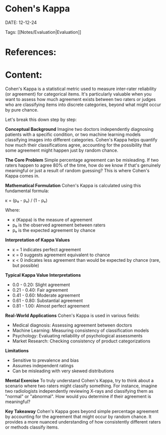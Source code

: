 
# Cohen's Kappa


DATE:  12-12-24


Tags: [[Notes/Evaluation|Evaluation]]

# References:




# Content:

Cohen's Kappa is a statistical metric used to measure inter-rater reliability (or agreement) for categorical items. It's particularly valuable when you want to assess how much agreement exists between two raters or judges who are classifying items into discrete categories, beyond what might occur by pure chance.

Let's break this down step by step:

**Conceptual Background** Imagine two doctors independently diagnosing patients with a specific condition, or two machine learning models classifying images into different categories. Cohen's Kappa helps quantify how much their classifications agree, accounting for the possibility that some agreement might happen just by random chance.

**The Core Problem** Simple percentage agreement can be misleading. If two raters happen to agree 80% of the time, how do we know if that's genuinely meaningful or just a result of random guessing? This is where Cohen's Kappa comes in.

**Mathematical Formulation** Cohen's Kappa is calculated using this fundamental formula:

κ = (p₀ - pₑ) / (1 - pₑ)

Where:

- κ (Kappa) is the measure of agreement
- p₀ is the observed agreement between raters
- pₑ is the expected agreement by chance

**Interpretation of Kappa Values**

- κ = 1 indicates perfect agreement
- κ = 0 suggests agreement equivalent to chance
- κ < 0 indicates less agreement than would be expected by chance (rare, but possible)

**Typical Kappa Value Interpretations**

- 0.0 - 0.20: Slight agreement
- 0.21 - 0.40: Fair agreement
- 0.41 - 0.60: Moderate agreement
- 0.61 - 0.80: Substantial agreement
- 0.81 - 1.00: Almost perfect agreement

**Real-World Applications** Cohen's Kappa is used in various fields:

- Medical diagnosis: Assessing agreement between doctors
- Machine Learning: Measuring consistency of classification models
- Psychology: Evaluating reliability of psychological assessments
- Market Research: Checking consistency of product categorizations

**Limitations**

- Sensitive to prevalence and bias
- Assumes independent ratings
- Can be misleading with very skewed distributions

**Mental Exercise** To truly understand Cohen's Kappa, try to think about a scenario where two raters might classify something. For instance, imagine two radiologists independently reviewing X-rays and classifying them as "normal" or "abnormal". How would you determine if their agreement is meaningful?

**Key Takeaway** Cohen's Kappa goes beyond simple percentage agreement by accounting for the agreement that might occur by random chance. It provides a more nuanced understanding of how consistently different raters or methods classify items.



